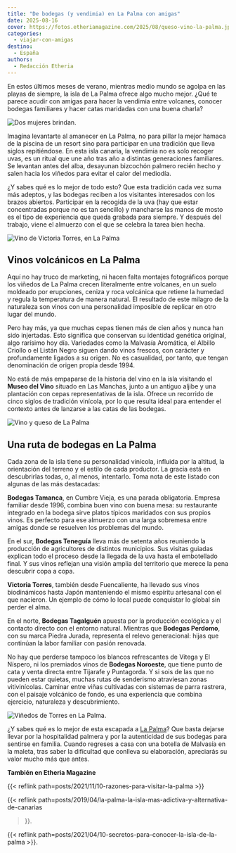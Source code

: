 ```yaml
---
title: "De bodegas (y vendimia) en La Palma con amigas"
date: 2025-08-16
cover: https://fotos.etheriamagazine.com/2025/08/queso-vino-la-palma.jpeg
categories: 
  - viajar-con-amigas
destino: 
  - España
authors: 
  - Redacción Etheria
---
```


En estos últimos meses de verano, mientras medio mundo se agolpa en las playas de 
siempre, la isla de La Palma ofrece algo mucho mejor. ¿Qué te parece acudir con amigas 
para hacer la vendimia entre volcanes, conocer bodegas familiares y hacer catas 
maridadas con una buena charla? 

![Dos mujeres brindan.](https://fotos.etheriamagazine.com/2025/08/mujeres-vino.jpeg "Dos mujeres brindando. © Michiel Annaert, Unsplash.")

Imagina levantarte al amanecer en La Palma, no para pillar la mejor hamaca de la piscina 
de un resort sino para participar en una tradición que lleva siglos repitiéndose. En 
esta isla canaria, la vendimia no es solo recoger uvas, es un ritual que une año tras 
año a distintas generaciones familiares. Se levantan antes del alba, desayunan bizcochón 
palmero recién hecho y salen hacia los viñedos para evitar el calor del mediodía. 

¿Y sabes qué es lo mejor de todo esto? Que esta tradición cada vez suma más adeptos, y 
las bodegas reciben a los visitantes interesados con los brazos abiertos. Participar en 
la recogida de la uva (hay que estar concentradas porque no es tan sencillo) y mancharse 
las manos de mosto es el tipo de experiencia que queda grabada para siempre. Y después 
del trabajo, viene el almuerzo con el que se celebra la tarea bien hecha. 

![Vino de Victoria Torres, en La Palma](https://fotos.etheriamagazine.com/2025/08/Vino-Torres-la-palma.jpeg "Vino de Victoria Torres.")

## Vinos volcánicos en La Palma

Aquí no hay truco de marketing, ni hacen falta montajes fotográficos porque los viñedos 
de La Palma crecen literalmente entre volcanes, en un suelo moldeado por erupciones, 
ceniza y roca volcánica que retiene la humedad y regula la temperatura de manera 
natural. El resultado de este milagro de la naturaleza son vinos con una personalidad 
imposible de replicar en otro lugar del mundo. 

Pero hay más, ya que muchas cepas tienen más de cien años y nunca han sido injertadas. 
Esto significa que conservan su identidad genética original, algo rarísimo hoy día. 
Variedades como la Malvasía Aromática, el Albillo Criollo o el Listán Negro siguen dando 
vinos frescos, con carácter y profundamente ligados a su origen. No es casualidad, por 
tanto, que tengan denominación de origen propia desde 1994. 

No está de más empaparse de la historia del vino en la isla visitando el **Museo del 
Vino** situado en Las Manchas, junto a un antiguo aljibe y una plantación con cepas 
representativas de la isla. Ofrece un recorrido de cinco siglos de tradición vinícola, 
por lo que resulta ideal para entender el contexto antes de lanzarse a las catas de las 
bodegas. 

![Vino y queso de La Palma](https://fotos.etheriamagazine.com/2025/08/queso-vino-la-palma.jpeg "Vino y queso de La Palma, una combinación perfecta. © Damián Martín Brito")

## Una ruta de bodegas en La Palma

Cada zona de la isla tiene su personalidad vinícola, influida por la altitud, la 
orientación del terreno y el estilo de cada productor. La gracia está en descubrirlas 
todas, o, al menos, intentarlo. Toma nota de este listado con algunas de las más 
destacadas: 

**Bodegas Tamanca**, en Cumbre Vieja, es una parada obligatoria. Empresa familiar desde 
1996, combina buen vino con buena mesa: su restaurante integrado en la bodega sirve 
platos típicos maridados con sus propios vinos. Es perfecto para ese almuerzo con una 
larga sobremesa entre amigas donde se resuelven los problemas del mundo. 

En el sur, **Bodegas Teneguía** lleva más de setenta años reuniendo la producción de 
agricultores de distintos municipios. Sus visitas guiadas explican todo el proceso desde 
la llegada de la uva hasta el embotellado final. Y sus vinos reflejan una visión amplia 
del territorio que merece la pena descubrir copa a copa. 

**Victoria Torres**, también desde Fuencaliente, ha llevado sus vinos biodinámicos hasta 
Japón manteniendo el mismo espíritu artesanal con el que nacieron. Un ejemplo de cómo lo 
local puede conquistar lo global sin perder el alma. 

En el norte, **Bodegas Tagalguén** apuesta por la producción ecológica y el contacto 
directo con el entorno natural. Mientras que **Bodegas Perdomo**, con su marca Piedra 
Jurada, representa el relevo generacional: hijas que continúan la labor familiar con 
pasión renovada. 

No hay que perderse tampoco los blancos refrescantes de Vitega y El Níspero, ni los 
premiados vinos de **Bodegas Noroeste**, que tiene punto de cata y venta directa entre 
Tijarafe y Puntagorda. Y si sois de las que no pueden estar quietas, muchas rutas de 
senderismo atraviesan zonas vitivinícolas. Caminar entre viñas cultivadas con sistemas 
de parra rastrera, con el paisaje volcánico de fondo, es una experiencia que combina 
ejercicio, naturaleza y descubrimiento. 

![Viñedos de Torres en La Palma.](https://fotos.etheriamagazine.com/2025/08/vinedos-torres-la-palma.jpeg "Viñedos de Torres en La Palma.")

¿Y sabes qué es lo mejor de esta escapada a [La Palma](https://visitlapalma.es/)? Que 
basta dejarse llevar por la hospitalidad palmera y por la autenticidad de sus bodegas 
para sentirse en familia. Cuando regreses a casa con una botella de Malvasía en la 
maleta, tras saber la dificultad que conlleva su elaboración, apreciarás su valor mucho 
más que antes. 

**También en Etheria Magazine** 

{{< reflink path=posts/2021/11/10-razones-para-visitar-la-palma >}} 

{{< reflink path=posts/2019/04/la-palma-la-isla-mas-adictiva-y-alternativa-de-canarias 
>}}. 

{{< reflink path=posts/2021/04/10-secretos-para-conocer-la-isla-de-la-palma >}}.
